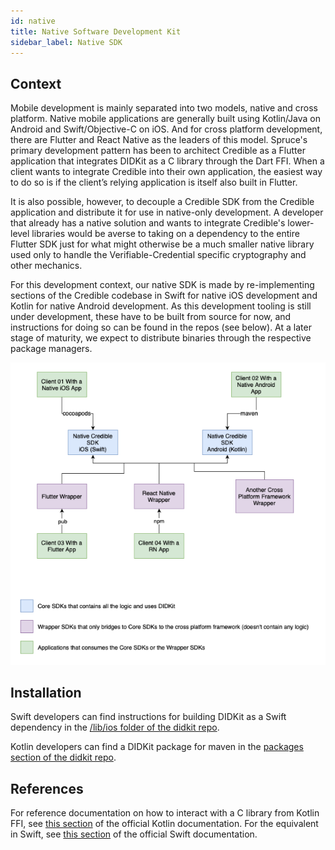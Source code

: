 ```yaml
---
id: native
title: Native Software Development Kit
sidebar_label: Native SDK
---
```

[install_android_dependencies.sh]: https://github.com/spruceid/credible/blob/main/install_android_dependencies.sh

## Context

Mobile development is mainly separated into two models, native and cross
platform. Native mobile applications are generally built using Kotlin/Java on
Android and Swift/Objective-C on iOS. And for cross platform development, there
are Flutter and React Native as the leaders of this model. Spruce's primary
development pattern has been to architect Credible as a Flutter application that
integrates DIDKit as a C library through the Dart FFI. When a client wants to
integrate Credible into their own application, the easiest way to do so is if
the client’s relying application is itself also built in Flutter.

It is also possible, however, to decouple a Credible SDK from the Credible
application and distribute it for use in native-only development. A developer
that already has a native solution and wants to integrate Credible's lower-level
libraries would be averse to taking on a dependency to the entire Flutter SDK
just for what might otherwise be a much smaller native library used only to
handle the Verifiable-Credential specific cryptography and other mechanics. 

For this development context, our native SDK is made by re-implementing sections
of the Credible codebase in Swift for native iOS development and Kotlin for
native Android development. As this development tooling is still under
development, these have to be built from source for now, and instructions for
doing so can be found in the repos (see below). At a later stage of maturity, we
expect to distribute binaries through the respective package managers.

![diagram of native versus cross-platform development dependencies](assets/credible_native_sdk.png)

## Installation

Swift developers can find instructions for building DIDKit as a Swift dependency in the [/lib/ios folder of the didkit repo](https://github.com/spruceid/didkit/tree/main/lib/ios#didkit-swift-wrapper).

Kotlin developers can find a DIDKit package for maven in the [packages section of the didkit repo](https://github.com/spruceid/didkit/packages/924246).

## References

For reference documentation on how to interact with a C library from Kotlin FFI,
see [this section](https://kotlinlang.org/docs/native-c-interop.html) of the
official Kotlin documentation. For the equivalent in Swift, see [this
section](https://developer.apple.com/documentation/swift/imported_c_and_objective-c_apis/using_imported_c_functions_in_swift)
of the official Swift documentation.